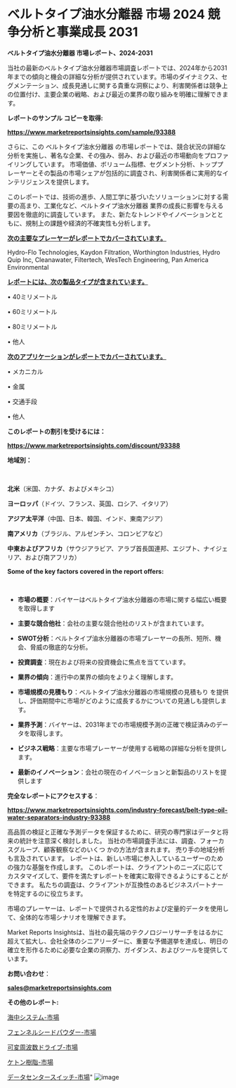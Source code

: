 # ベルトタイプ油水分離器 市場 2024 競争分析と事業成長 2031

<strong>ベルトタイプ油水分離器 市場レポート、2024-2031</strong>

当社の最新のベルトタイプ油水分離器市場調査レポートでは、2024年から2031年までの傾向と機会の詳細な分析が提供されています。市場のダイナミクス、セグメンテーション、成長見通しに関する貴重な洞察により、利害関係者は競争上の位置付け、主要企業の戦略、および最近の業界の取り組みを明確に理解できます。



<strong>レポートのサンプル コピーを取得:</strong> <a href=https://www.marketreportsinsights.com/sample/93388>

<strong><u>https://www.marketreportsinsights.com/sample/93388</u></strong></a>

さらに、この ベルトタイプ油水分離器 の市場レポートでは、競合状況の詳細な分析を実施し、著名な企業、その強み、弱み、および最近の市場動向をプロファイリングしています。 市場価値、ボリューム指標、セグメント分析、トッププレーヤーとその製品の市場シェアが包括的に調査され、利害関係者に実用的なインテリジェンスを提供します。

このレポートでは、技術の進歩、人間工学に基づいたソリューションに対する需要の高まり、工業化など、ベルトタイプ油水分離器 業界の成長に影響を与える要因を徹底的に調査しています。 また、新たなトレンドやイノベーションとともに、規制上の課題や経済的不確実性も分析します。



<strong><u>次の主要なプレーヤーがレポートでカバーされています。</u></strong>

Hydro-Flo Technologies, Kaydon Filtration, Worthington Industries, Hydro Quip Inc, Cleanawater, Filtertech, WesTech Engineering, Pan America Environmental



<strong><u><b>レポートには、次の製品タイプが含まれています。</b></u></strong>

• 40ミリメートル

• 60ミリメートル

• 80ミリメートル

• 他人



<strong><u><b>次のアプリケーションがレポートでカバーされています。</b></u></strong>

• メカニカル

• 金属

• 交通手段

• 他人



<strong><b>このレポートの割引を受けるには：</b></strong>

<a href=https://www.marketreportsinsights.com/discount/93388>

<strong><u>https://www.marketreportsinsights.com/discount/93388</u></strong></a>



<strong>地域別：</strong>

<strong> </strong>



<strong>北米</strong>（米国、カナダ、およびメキシコ）



<strong>ヨーロッパ</strong>（ドイツ、フランス、英国、ロシア、イタリア）



<strong>アジア太平洋</strong>（中国、日本、韓国、インド、東南アジア）



<strong>南アメリカ</strong>（ブラジル、アルゼンチン、コロンビアなど）



<strong>中東およびアフリカ</strong>（サウジアラビア、アラブ首長国連邦、エジプト、ナイジェリア、および南アフリカ）



<strong>Some of the key factors covered in the report offers:</strong>

<strong> </strong>
<ul>
  <li>

<strong>市場の概要</strong>：バイヤーはベルトタイプ油水分離器の市場に関する幅広い概要を取得します</li>
  <li>

<strong>主要な競合他社</strong>：会社の主要な競合他社のリストが含まれています。</li>
  <li>

<strong>SWOT分析</strong>：ベルトタイプ油水分離器の市場プレーヤーの長所、短所、機会、脅威の徹底的な分析。</li>
  <li>

<strong>投資調査</strong>：現在および将来の投資機会に焦点を当てています。</li>
  <li>

<strong>業界の傾向</strong>：進行中の業界の傾向をよりよく理解します。</li>
  <li>

<strong>市場規模の見積もり</strong>：ベルトタイプ油水分離器の市場規模の見積もり を提供し、評価期間中に市場がどのように成長するかについての見通しも提供します。</li>
  <li>

<strong>業界予測</strong>：バイヤーは、2031年までの市場規模予測の正確で検証済みのデータを取得します。</li>
  <li>

<strong>ビジネス戦略</strong>：主要な市場プレーヤーが使用する戦略の詳細な分析を提供します。</li>
  <li>

<strong>最新のイノベーション</strong>：会社の現在のイノベーションと新製品のリストを提供します</li>
</ul>


<strong>完全なレポートにアクセスする</strong>：

<a href=https://www.marketreportsinsights.com/industry-forecast/belt-type-oil-water-separators-industry-93388>

<strong><u>https://www.marketreportsinsights.com/industry-forecast/belt-type-oil-water-separators-industry-93388</u></strong></a>

高品質の検証と正確な予測データを保証するために、研究の専門家はデータと将来の統計を注意深く検討しました。 当社の市場調査手法には、調査、フォーカスグループ、顧客観察などのいくつ かの方法が含まれます。 売り手の地域分析も言及されています。 レポートは、新しい市場に参入しているユーザーのための強力な基盤を作成します。 このレポートは、クライアントのニーズに応じてカスタマイズして、要件を満たすレポートを確実に取得できるようにすることができます。 私たちの調査は、クライアントが互換性のあるビジネスパートナーを特定するのに役立ちます。

市場のプレーヤーは、レポートで提供される定性的および定量的データを使用して、全体的な市場シナリオを理解できます。

Market Reports Insightsは、当社の最先端のテクノロジーリサーチをはるかに超えて拡大し、会社全体のシニアリーダーに、重要な予備選挙を達成し、明日の確立を形作るために必要な企業の洞察力、ガイダンス、およびツールを提供しています。



<strong><b>お問い合わせ</b></strong>：

<a href=mailto:sales@marketreportsinsights.com>

<strong><u>sales@marketreportsinsights.com</u></strong></a>



<strong>その他のレポート:</strong>

<a href=https://www.linkedin.com/pulse/海中システム-市場-2023-総利益と主要ベンダー-2030-pr-news-hub-ns6if/>海中システム-市場</a>

<a href=https://www.linkedin.com/pulse/フェンネルシードパウダー-市場-2023-新興市場-将来の動向と市場需要-loksf/>フェンネルシードパウダー-市場</a>

<a href=https://www.linkedin.com/pulse/可変周波数ドライブ-市場-2023-新興市場-将来の動向と市場需要-2030-wlb2f/>可変周波数ドライブ-市場</a>

<a href=https://www.linkedin.com/pulse/ケトン樹脂-市場-2030-年までの需要に焦点を当てた-2023-年調査レポート-pr-news-hub-f2blc/>ケトン樹脂-市場</a>

<a href=https://www.linkedin.com/pulse/データセンタースイッチ-市場-2023-最新の-cagr-および成長分析-2030-bbwuf/>データセンタースイッチ-市場</a>"
![image](https://github.com/gayatriri2/Market-Trends/assets/166717496/29d30033-810d-40f0-aab0-f73f484a3807)
